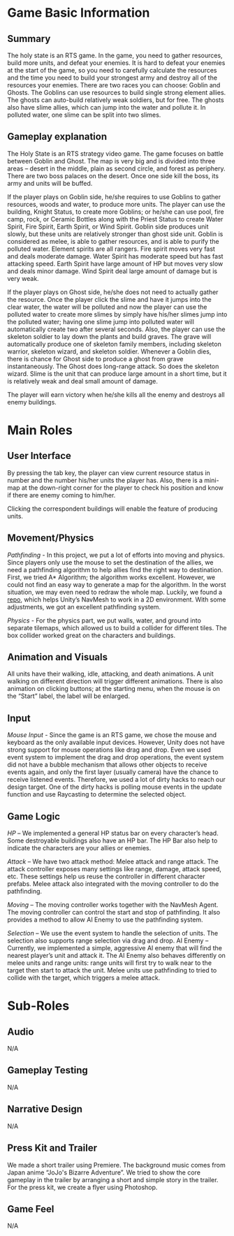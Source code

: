 # Game Basic Information #

## Summary ##

The holy state is an RTS game. In the game, you need to gather resources, build more units, and defeat your enemies. It is hard to defeat your enemies at the start of the game, so you need to carefully calculate the resources and the time you need to build your strongest army and destroy all of the resources your enemies. There are two races you can choose: Goblin and Ghosts. The Goblins can use resources to build single strong element allies. The ghosts can auto-build relatively weak soldiers, but for free. The ghosts also have slime allies, which can jump into the water and pollute it. In polluted water, one slime can be split into two slimes.

## Gameplay explanation ##

The Holy State is an RTS strategy video game. The game focuses on battle between Goblin and Ghost. The map is very big and is divided into three areas – desert in the middle, plain as second circle, and forest as periphery. There are two boss palaces on the desert. Once one side kill the boss, its army and units will be buffed. 

If the player plays on Goblin side, he/she requires to use Goblins to gather resources, woods and water, to produce more units. The player can use the building, Knight Status, to create more Goblins; or he/she can use pool, fire camp, rock, or Ceramic Bottles along with the Priest Status to create Water Spirit, Fire Spirit, Earth Spirit, or Wind Spirit. Goblin side produces unit slowly, but these units are relatively stronger than ghost side unit. Goblin is considered as melee, is able to gather resources, and is able to purify the polluted water. Element spirits are all rangers. Fire spirit moves very fast and deals moderate damage. Water Spirit has moderate speed but has fast attacking speed. Earth Spirit have large amount of HP but moves very slow and deals minor damage. Wind Spirit deal large amount of damage but is very weak.

If the player plays on Ghost side, he/she does not need to actually gather the resource. Once the player click the slime and have it jumps into the clear water, the water will be polluted and now the player can use the polluted water to create more slimes by simply have his/her slimes jump into the polluted water; having one slime jump into polluted water will automatically create two after several seconds. Also, the player can use the skeleton soldier to lay down the plants and build graves. The grave will automatically produce one of skeleton family members, including skeleton warrior, skeleton wizard, and skeleton soldier. Whenever a Goblin dies, there is chance for Ghost side to produce a ghost from grave instantaneously. The Ghost does long-range attack. So does the skeleton wizard. Slime is the unit that can produce large amount in a short time, but it is relatively weak and deal small amount of damage.

The player will earn victory when he/she kills all the enemy and destroys all enemy buildings. 

# Main Roles #

## User Interface

By pressing the tab key, the player can view current resource status in number and the number his/her units the player has. Also, there is a mini-map at the down-right corner for the player to check his position and know if there are enemy coming to him/her.

Clicking the correspondent buildings will enable the feature of producing units.


## Movement/Physics

*Pathfinding* - In this project, we put a lot of efforts into moving and physics. Since players only use the mouse to set the destination of the allies, we need a pathfinding algorithm to help allies find the right way to destination. First, we tried A* Algorithm; the algorithm works excellent. However, we could not find an easy way to generate a map for the algorithm. In the worst situation, we may even need to redraw the whole map. Luckily, we found a [repo](https://github.com/h8man/NavMeshPlus), which helps Unity’s NavMesh to work in a 2D environment. With some adjustments, we got an excellent pathfinding system. 

*Physics* - For the physics part, we put walls, water, and ground into separate tilemaps, which allowed us to build a collider for different tiles. The box collider worked great on the characters and buildings. 


## Animation and Visuals

All units have their walking, idle, attacking, and death animations. A unit walking on different direction will trigger different animations. There is also animation on clicking buttons; at the starting menu, when the mouse is on the “Start” label, the label will be enlarged.

## Input

*Mouse Input* - Since the game is an RTS game, we chose the mouse and keyboard as the only available input devices. However, Unity does not have strong support for mouse operations like drag and drop. Even we used event system to implement the drag and drop operations, the event system did not have a bubble mechanism that allows other objects to receive events again, and only the first layer (usually camera) have the chance to receive listened events. Therefore, we used a lot of dirty hacks to reach our design target. One of the dirty hacks is polling mouse events in the update function and use Raycasting to determine the selected object. 

## Game Logic

*HP* – We implemented a general HP status bar on every character’s head. Some destroyable buildings also have an HP bar. The HP Bar also help to indicate the characters are your allies or enemies. 

*Attack* – We have two attack method: Melee attack and range attack. The attack controller exposes many settings like range, damage, attack speed, etc. These settings help us reuse the controller in different character prefabs. Melee attack also integrated with the moving controller to do the pathfinding. 

*Moving* – The moving controller works together with the NavMesh Agent. The moving controller can control the start and stop of pathfinding. It also provides a method to allow AI Enemy to use the pathfinding system.

*Selection* – We use the event system to handle the selection of units. The selection also supports range selection via drag and drop. 
AI Enemy – Currently, we implemented a simple, aggressive AI enemy that will find the nearest player’s unit and attack it. The AI Enemy also behaves differently on melee units and range units: range units will first try to walk near to the target then start to attack the unit. Melee units use pathfinding to tried to collide with the target, which triggers a melee attack.


# Sub-Roles

## Audio

N/A

## Gameplay Testing

N/A

## Narrative Design

N/A

## Press Kit and Trailer

We made a short trailer using Premiere. The background music comes from Japan anime “JoJo's Bizarre Adventure”. We tried to show the core gameplay in the trailer by arranging a short and simple story in the trailer. For the press kit, we create a flyer using Photoshop.


## Game Feel

N/A
